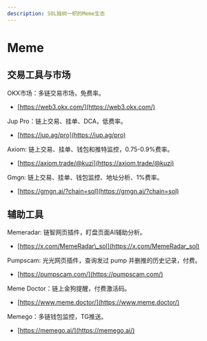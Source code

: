 ```yaml
---
description: SOL独树一帜的Meme生态
---
```


# Meme

## 交易工具与市场

OKX市场：多链交易市场，免费率。

* [https://web3.okx.com/](https://web3.okx.com/)

Jup Pro：链上交易、挂单、DCA，低费率。

* [https://jup.ag/pro](https://jup.ag/pro)

Axiom: 链上交易、挂单、钱包和推特监控，0.75-0.9%费率。

* [https://axiom.trade/@kuzi](https://axiom.trade/@kuzi)  &#x20;

Gmgn: 链上交易、挂单、钱包监控、地址分析、1%费率。

* [https://gmgn.ai/?chain=sol](https://gmgn.ai/?chain=sol)

## 辅助工具

Memeradar: 链智网页插件，盯盘页面AI辅助分析。

* [https://x.com/MemeRadar\_sol](https://x.com/MemeRadar_sol)

Pumpscam: 光光网页插件，查询发过 pump 并删推的历史记录，付费。

* [https://pumpscam.com/](https://pumpscam.com/)

Meme Doctor：链上金狗提醒，付费激活码。

* [https://www.meme.doctor/](https://www.meme.doctor/)

Memego：多链钱包监控，TG推送。

* [https://memego.ai/](https://memego.ai/)

